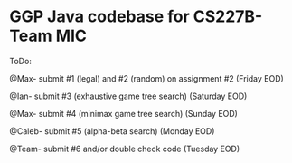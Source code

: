 # GGP Java codebase for CS227B- Team MIC

ToDo:

@Max- submit #1 (legal) and #2 (random) on assignment #2 (Friday EOD)

@Ian- submit #3 (exhaustive game tree search) (Saturday EOD)

@Max- submit #4 (minimax game tree search) (Sunday EOD)

@Caleb- submit #5 (alpha-beta search) (Monday EOD)

@Team- submit #6 and/or double check code (Tuesday EOD)
